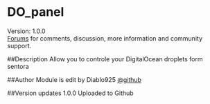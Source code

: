 # DO_panel

Version: 1.0.0<br />
[Forums](http://forums.sentora.org/showthread.php?tid=1953) 
for comments, discussion, more information and community support.


##Description
Allow you to controle your DigitalOcean droplets form sentora

##Author
Module is edit by Diablo925 [@github](https://github.com/Diablo925) 

##Version updates
1.0.0 Uploaded to Github
